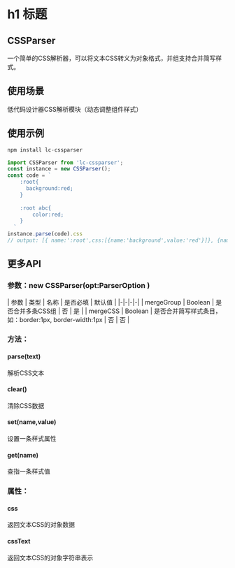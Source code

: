 # h1 标题
## CSSParser
一个简单的CSS解析器，可以将文本CSS转义为对象格式，并组支持合并简写样式。

## 使用场景
低代码设计器CSS解析模块（动态调整组件样式）

## 使用示例

```javascript
npm install lc-cssparser

import CSSParser from 'lc-cssparser';
const instance = new CSSParser();
const code = `
    :root{
      background:red;
    }
	
	:root abc{
		color:red;
	}
  `
instance.parse(code).css
// output: [{ name:':root',css:[{name:'background',value:'red'}]}, {name:':root abc',css:[{name:'color',value:'red'}]}]

```

## 更多API

### 参数：new CSSParser(opt:ParserOption )

| 参数 | 类型 | 名称 | 是否必填 | 默认值 |
|-|-|-|-|
| mergeGroup | Boolean | 是否合并多条CSS组 | 否 | 是 |
| mergeCSS | Boolean | 是否合并简写样式条目，如：border:1px, border-width:1px | 否 | 否 |

### 方法： 
#### parse(text)
解析CSS文本

#### clear()
清除CSS数据

#### set(name,value)
设置一条样式属性

#### get(name)
查指一条样式值

### 属性：
#### css
返回文本CSS的对象数据

#### cssText
返回文本CSS的对象字符串表示
